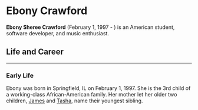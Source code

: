 # Ebony Crawford
**Ebony Sheree Crawford** (February 1, 1997 - ) is an American student, software developer, and music enthusiast. 

## Life and Career
---
### Early Life
Ebony was born in Springfield, IL on February 1, 1997. She is the 3rd child of a working-class African-American family. Her mother let her older two children, [James](https://www.thebump.com/b/james-baby-name) and [Tasha](https://www.thebump.com/b/tasha-baby-name), name their youngest sibling. 
